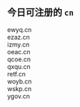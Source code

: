
## 今日可注册的 `cn`
>
ewyq.cn   
ezaz.cn   
izmy.cn   
oeac.cn   
qcoe.cn   
qxqu.cn   
retf.cn   
woyb.cn   
wskp.cn   
ygov.cn   

